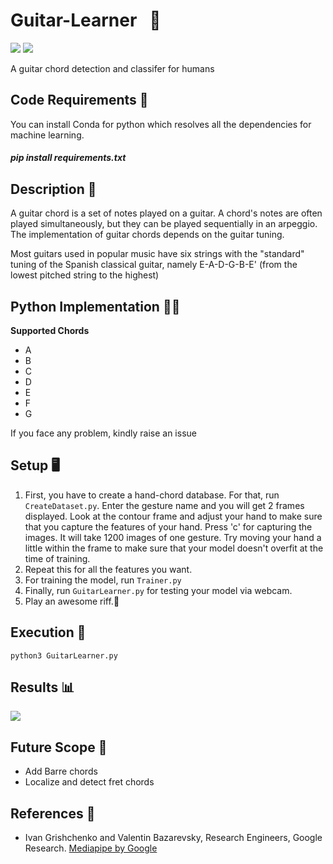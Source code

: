 # Guitar-Learner &nbsp; 🎸
[![](https://img.shields.io/github/license/sourcerer-io/hall-of-fame.svg?colorB=ff0000)](https://github.com/akshaybahadur21/Autopilot/blob/master/LICENSE.txt)  [![](https://img.shields.io/badge/Akshay-Bahadur-brightgreen.svg?colorB=ff0000)](https://akshaybahadur.com)

A guitar chord detection and classifer for humans

## Code Requirements 🦄
You can install Conda for python which resolves all the dependencies for machine learning.

##### pip install requirements.txt

## Description 🎼
A guitar chord is a set of notes played on a guitar. A chord's notes are often played simultaneously, but they can be played sequentially in an arpeggio. The implementation of guitar chords depends on the guitar tuning. 

Most guitars used in popular music have six strings with the "standard" tuning of the Spanish classical guitar, namely E-A-D-G-B-E' (from the lowest pitched string to the highest)

## Python  Implementation 👨‍🔬

**Supported Chords**

-  A
-  B
-  C
-  D
-  E
-  F
-  G

If you face any problem, kindly raise an issue

## Setup 🖥️

1) First, you have to create a hand-chord database. For that, run `CreateDataset.py`. Enter the gesture name and you will get 2 frames displayed. Look at the contour frame and adjust your hand to make sure that you capture the features of your hand. Press 'c' for capturing the images. It will take 1200 images of one gesture. Try moving your hand a little within the frame to make sure that your model doesn't overfit at the time of training.
2) Repeat this for all the features you want.
3) For training the model, run `Trainer.py`
4) Finally, run `GuitarLearner.py` for testing your model via webcam.
5) Play an awesome riff.🤩

## Execution 🐉

```
python3 GuitarLearner.py
```

## Results 📊

<img src="https://github.com/akshaybahadur21/BLOB/blob/master/final.gif">

## Future Scope 🔮
- Add Barre chords
- Localize and detect fret chords

## References 🔱
 
 -  Ivan Grishchenko and Valentin Bazarevsky, Research Engineers, Google Research. [Mediapipe by Google](https://github.com/google/mediapipe)
